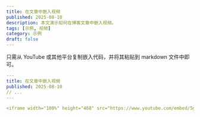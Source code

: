 ```yaml
---
title: 在文章中嵌入视频
published: 2025-08-10
description: 本文演示如何在博客文章中嵌入视频。
tags: [示例, 视频]
category: 示例
draft: false
---
```


只需从 YouTube 或其他平台复制嵌入代码，并将其粘贴到 markdown 文件中即可。

```yaml
---
title: 在文章中嵌入视频
published: 2025-08-10
// ...
---

<iframe width="100%" height="468" src="https://www.youtube.com/embed/5gIf0_xpFPI?si=N1WTorLKL0uwLsU_" title="YouTube 视频播放器" frameborder="0" allowfullscreen></iframe>
